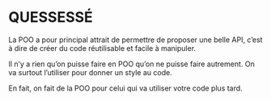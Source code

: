 # QUESSESSÉ

La POO a pour principal attrait de permettre de proposer une belle API, c’est à dire de créer du code réutilisable et facile à manipuler. 

Il n’y a rien qu’on puisse faire en POO qu’on ne puisse faire autrement. On va surtout l’utiliser pour donner un style au code.

En fait, on fait de la POO pour celui qui va utiliser votre code plus tard.


